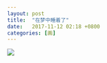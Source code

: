 ```yaml
---
layout: post
title:  "在梦中睡着了"
date:   2017-11-12 02:18 +0800
categories: [画]
---
```


![](https://wx2.sinaimg.cn/mw690/698f3196gy1flep70brqaj21kw16n7hf.jpg)
